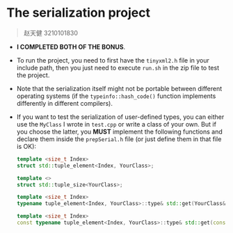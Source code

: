 # The serialization project

> 赵天健 3210101830

- **I COMPLETED BOTH OF THE BONUS**.

- To run the project, you need to first have the `tinyxml2.h` file in your include path, then you just need to execute `run.sh` in the zip file to test the project.

- Note that the serialization itself might not be portable between different operating systems (if the `typeinfo::hash_code()` function implements differently in different compilers).

- If you want to test the serialization of user-defined types, you can either use the `MyClass` I wrote in `test.cpp` or write a class of your own. But if you choose the latter, you **MUST** implement the following functions and declare them inside the `prepSerial.h` file (or just define them in that file is OK): 

  ```c++
  template <size_t Index>
  struct std::tuple_element<Index, YourClass>;
  
  template <>
  struct std::tuple_size<YourClass>;
  
  template <size_t Index>
  typename tuple_element<Index, YourClass>::type& std::get(YourClass& obj);
  
  template <size_t Index>
  const typename tuple_element<Index, YourClass>::type& std::get(const YourClass& obj);
  ```